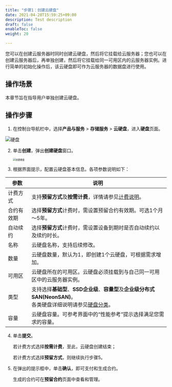 ```yaml
---
title: "步骤1：创建云硬盘"
date: 2021-04-28T15:59:25+09:00
description: Test description
draft: false
enableToc: false
weight: 20

---
```

您可以在创建云服务器时同时创建云硬盘，然后将它挂载给云服务器；您也可以在创建云服务器后，再单独创建，然后将它挂载给同一可用区内的云服务器实例。进行简单的初始化操作后，该云硬盘即可作为云服务器的数据盘进行使用。

## 操作场景

本章节旨在指导用户单独创建云硬盘。

## 操作步骤

1. 在控制台导航栏中，选择**产品与服务** > **存储服务** > **云硬盘**，进入**硬盘**页面。

![硬盘](/storage/disk/manual/_images/create_basic_1.png)

2. 单击**创建**，弹出**创建硬盘**窗口。

   <img src="../_images/create_disk.png" alt="创建硬盘" style="zoom:50%;" />

3. 根据界面提示，配置云硬盘基本信息。各项参数说明如下：

| 参数       | 说明                                                         |
| ---------- | ------------------------------------------------------------ |
| 计费方式   | 支持**预留方式**及**按需计费**，详情请参见[计费说明](../../billing/price)。 |
| 合约有效期 | 选择**预留方式**计费时，需设置预留合约有效期。可选1个月～5年。 |
| 自动续约   | 选择**预留方式**计费时，需设置设备到期时是否自动续约以及续约时长。 |
| 名称       | 云硬盘名称，支持后续修改。                                   |
| 数量       | 云硬盘数量，默认为1，即创建1个云硬盘，可根据需求增加。       |
| 可用区     | 云硬盘所在的可用区。云硬盘必须挂载到与自己同一可用区中的云服务器实例。 |
| 类型       | 支持选择**基础型**、**SSD企业级**、**容量型**及**企业级分布式SAN(NeonSAN)**。<br>各类硬盘详细说明请参见[硬盘分类](../../intro/introduction/#产品分类)。 |
| 容量       | 云硬盘容量。可参考界面中的“性能参考”提示选择满足您需求的容量。 |

4. 单击**提交**。 

   若计费方式选择**按需计费**，至此，云硬盘创建结束；

   若计费方式选择**预留方式**，则继续执行步骤5。
   
5. 在弹出的提示框中，单击**确认**，即可支付和生成合约。

   生成的合约可在**预留合约**页面中查看和管理。

